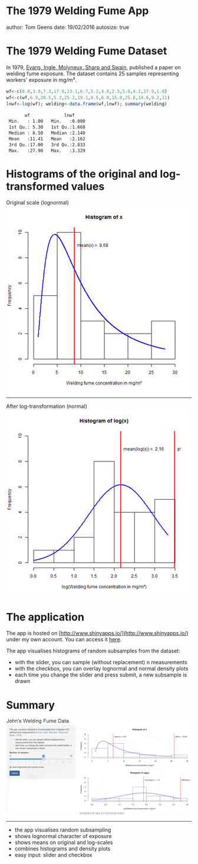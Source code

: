 The 1979 Welding Fume App
========================================================
author: Tom Geens
date: 19/02/2016
autosize: true

The 1979 Welding Fume Dataset
========================================================
In 1979, [Evans, Ingle, Molyneux, Sharp and Swain](https://annhyg.oxfordjournals.org/content/22/1/1.abstract",target="_new"),  published a paper on welding fume exposure. The dataset contains 25 samples representing workers' exposure in mg/m³.


```r
wf<-c(8.8,3.9,7.3,17.0,23.1,6.7,5.2,4.8,2.5,5.8,4.2,27.9,1.0)
wf<-c(wf,6.9,20.5,5.3,25.2,19.1,8.5,6.0,15.0,25.8,14.6,9.2,11)
lnwf<-log(wf); welding<-data.frame(wf,lnwf); summary(welding)
```

```
       wf             lnwf      
 Min.   : 1.00   Min.   :0.000  
 1st Qu.: 5.30   1st Qu.:1.668  
 Median : 8.50   Median :2.140  
 Mean   :11.41   Mean   :2.162  
 3rd Qu.:17.00   3rd Qu.:2.833  
 Max.   :27.90   Max.   :3.329  
```

Histograms of the original and log-transformed values
========================================================

Original scale (lognormal)
![plot of chunk unnamed-chunk-2](Welding1979-figure/unnamed-chunk-2-1.png)

***

After log-transformation (normal)
![plot of chunk unnamed-chunk-3](Welding1979-figure/unnamed-chunk-3-1.png)


The application
========================================================
The app is hosted on [http://www.shinyapps.io/](http://www.shinyapps.io/) under my own account. You can access it [here](https://tgeens.shinyapps.io/Welding1979/).

The app visualises histograms of random subsamples from the dataset:
- with the slider, you can sample (without replacement) n measurements  
- with the checkbox, you can overlay lognormal and normal density plots
- each time you change the slider and press submit, a new subsample is drawn  

Summary
========================================================
![alt text](Fig1.png)

***

- the app visualises random subsampling
- shows lognormal character of exposure
- shows means on original and log-scales
- combines histograms and density plots 
- easy input: slider and checkbox

